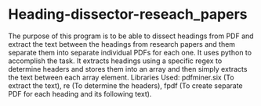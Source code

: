 # Heading-dissector-reseach_papers
The purpose of this program is to be able to dissect headings from PDF and extract the text between the headings from research papers and them separate them into separate individual PDFs for each one. It uses python to accomplish the task. It extracts headings using a specific regex to determine headers and stores them into an array and then simply extracts the text between each array element. 
Libraries Used: pdfminer.six (To extract the text), re (To determine the headers), fpdf (To create separate PDF for each heading and its following text).

